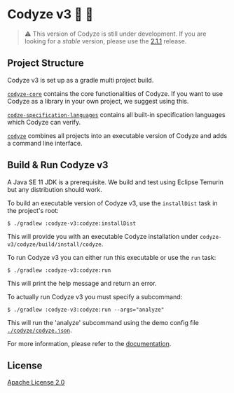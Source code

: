 # Codyze v3 :mag_right: :rocket:

> :warning: This version of Codyze is still under development.
> If you are looking for a _stable_ version, please use the [2.1.1](https://github.com/Fraunhofer-AISEC/codyze/releases/tag/v2.1.1) release.

## Project Structure
Codyze v3 is set up as a gradle multi project build.

[`codyze-core`](https://github.com/Fraunhofer-AISEC/codyze/tree/main/codyze-v3/codyze-core) contains the core functionalities of Codyze. 
If you want to use Codyze as a library in your own project, we suggest using this.

[`codze-specification-languages`](https://github.com/Fraunhofer-AISEC/codyze/tree/main/codyze-v3/codze-specification-languages) contains all built-in specification languages which Codyze can verify.

[`codyze`](https://github.com/Fraunhofer-AISEC/codyze/tree/main/codyze-v3/codyze) combines all projects into an executable version of Codyze and adds a command line interface.

## Build & Run Codyze v3
A Java SE 11 JDK is a prerequisite. We build and test using Eclipse Temurin but any distribution should work.

To build an executable version of Codyze v3, use the `installDist` task in the project's root:

```shell
$ ./gradlew :codyze-v3:codyze:installDist
```
This will provide you with an executable Codyze installation under `codyze-v3/codyze/build/install/codyze`.

To run Codyze v3 you can either run this executable or use the `run` task:
```shell
$ ./gradlew :codyze-v3:codyze:run
```
This will print the help message and return an error.

To actually run Codyze v3 you must specify a subcommand:
```shell
$ ./gradlew :codyze-v3:codyze:run --args="analyze"
```
This will run the 'analyze' subcommand using the demo config file [`./codyze/codyze.json`](./codyze/codyze.json).

For more information, please refer to the [documentation](https://www.codyze.io).

## License

[Apache License 2.0](../LICENSE)
